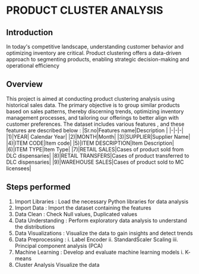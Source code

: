 # PRODUCT CLUSTER ANALYSIS

## Introduction
In today's competitive landscape, understanding customer behavior and optimizing inventory are critical. Product clustering offers a data-driven approach to segmenting products, enabling strategic decision-making and operational efficiency

## Overview
This project is aimed at conducting product clustering analysis using historical sales data. The primary objective is to group similar products based on sales patterns, thereby discerning trends, optimizing inventory management processes, and tailoring our offerings to better align with customer preferences.
The dataset includes various features , and these features are described below :
|Sr.no|Features name|Description |
 |-|-|-|
|1)|YEAR| Calendar Year|
|2)|MONTH|Month|
|3)|SUPPLIER|Supplier Name|
|4)|ITEM CODE|Item code|
|5)|ITEM DESCRIPTION|Item Description|
|6)|ITEM TYPE|Item Type|
|7)|RETAIL SALES|Cases of product sold from DLC dispensaries|
|8)|RETAIL TRANSFERS|Cases of product transferred to DLC dispensaries|
|9)|WAREHOUSE SALES|Cases of product sold to MC licensees|

 ## Steps performed
 1. Import Libraries : 
    Load the necessary Python libraries for data analysis
 2. Import Data :
    Import the dataset containing the features  
 3. Data Clean :
    Check Null values, Duplicated values
 4. Data Understanding :
    Perform exploratory data analysis to understand the distributions    
 5. Data Visualizations :
    Visualize the data to gain insights and detect trends
 6. Data Preprocessing :
    i. Label Encoder
    ii. StandardScaler Scaling
    iii. Principal component analysis (PCA)
 8. Machine Learning :
    Develop and evaluate machine learning models
    i. K- means  
9. Cluster Analysis
    Visualize the data
